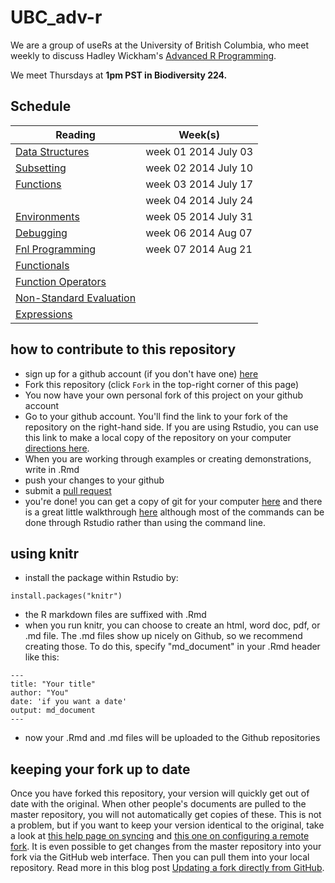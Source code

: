 UBC_adv-r
=========

We are a group of useRs at the University of British Columbia, who meet weekly to discuss Hadley Wickham's [Advanced R Programming](http://adv-r.had.co.nz/).  


We meet Thursdays at **1pm PST in Biodiversity 224.**

## Schedule

| Reading                                                                           | Week(s)              |
|-------------------------                                                          |----------------------|
| [Data Structures](http://adv-r.had.co.nz/Data-structures.html)                    | week 01 2014 July 03 |
| [Subsetting](http://adv-r.had.co.nz/Subsetting.html)                              | week 02 2014 July 10 |
| [Functions](http://adv-r.had.co.nz/Functions.html)                                | week 03 2014 July 17 |
|                                                                                   | week 04 2014 July 24 |
| [Environments](http://adv-r.had.co.nz/Environments.html)                          | week 05 2014 July 31 |
| [Debugging](http://adv-r.had.co.nz/Exceptions-Debugging.html)                     | week 06 2014 Aug  07 |
| [Fnl Programming](http://adv-r.had.co.nz/Functional-programming.html)             | week 07 2014 Aug  21 |
| [Functionals](http://adv-r.had.co.nz/Functionals.html)                            |                      |
| [Function Operators](http://adv-r.had.co.nz/Function-operators.html)              |                      |
| [Non-Standard Evaluation](http://adv-r.had.co.nz/Computing-on-the-language.html)  |                      |
| [Expressions](http://adv-r.had.co.nz/Expressions.html)                            |                      |

## how to contribute to this repository

* sign up for a github account (if you don't have one) [here](https://github.com/join)
* Fork this repository (click `Fork` in the top-right corner of this page)
* You now have your own personal fork of this project on your github account
* Go to your github account.  You'll find the link to your fork of the repository on the right-hand side. If you are using Rstudio, you can use this link to make a local copy of the repository on your computer [directions here](https://support.rstudio.com/hc/en-us/articles/200526207-Using-Projects).
* When you are working through examples or creating demonstrations, write in .Rmd
* push your changes to your github
* submit a [pull request](https://help.github.com/articles/using-pull-requests)
* you're done!  you can get a copy of git for your computer [here](http://www.git-scm.com/) and there is a great little walkthrough [here](https://try.github.io/levels/1/challenges/1) although most of the commands can be done through Rstudio rather than using the command line.

## using knitr

* install the package within Rstudio by:
```{r}
install.packages("knitr")
```
* the R markdown files are suffixed with .Rmd
* when you run knitr, you can choose to create an html, word doc, pdf, or .md file.  The .md files show up nicely on Github, so we recommend creating those.  To do this, specify "md_document" in your .Rmd header like this:
```{r}
---
title: "Your title"
author: "You"
date: 'if you want a date'
output: md_document
---
```
* now your .Rmd and .md files will be uploaded to the Github repositories

## keeping your fork up to date

Once you have forked this repository, your version will quickly get out of date with the original.  When other people's documents are pulled to the master repository, you will not automatically get copies of these.  This is not a problem, but if you want to keep your version identical to the original, take a look at [this help page on syncing](https://help.github.com/articles/syncing-a-fork) and [this one on configuring a remote fork](https://help.github.com/articles/configuring-a-remote-for-a-fork). It is even possible to get changes from the master repository into your fork via the GitHub web interface. Then you can pull them into your local repository. Read more in this blog post [Updating a fork directly from GitHub](http://www.hpique.com/2013/09/updating-a-fork-directly-from-github/).

